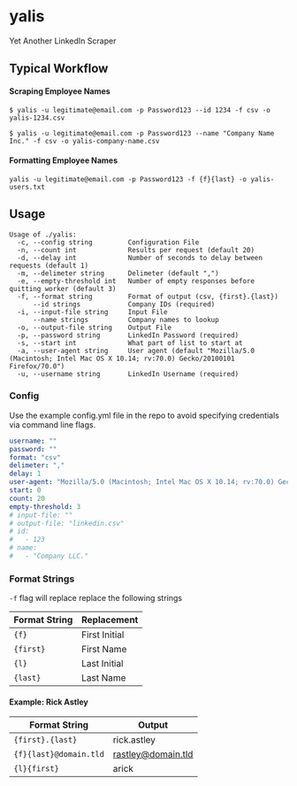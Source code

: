 # yalis

Yet Another LinkedIn Scraper

## Typical Workflow

#### Scraping Employee Names

```
$ yalis -u legitimate@email.com -p Password123 --id 1234 -f csv -o yalis-1234.csv

$ yalis -u legitimate@email.com -p Password123 --name "Company Name Inc." -f csv -o yalis-company-name.csv
```

#### Formatting Employee Names

```
yalis -u legitimate@email.com -p Password123 -f {f}{last} -o yalis-users.txt
```

## Usage

```
Usage of ./yalis:
  -c, --config string         Configuration File
  -n, --count int             Results per request (default 20)
  -d, --delay int             Number of seconds to delay between requests (default 1)
  -m, --delimeter string      Delimeter (default ",")
  -e, --empty-threshold int   Number of empty responses before quitting worker (default 3)
  -f, --format string         Format of output (csv, {first}.{last})
      --id strings            Company IDs (required)
  -i, --input-file string     Input File
      --name strings          Company names to lookup
  -o, --output-file string    Output File
  -p, --password string       LinkedIn Password (required)
  -s, --start int             What part of list to start at
  -a, --user-agent string     User agent (default "Mozilla/5.0 (Macintosh; Intel Mac OS X 10.14; rv:70.0) Gecko/20100101 Firefox/70.0")
  -u, --username string       LinkedIn Username (required)
```

### Config

Use the example config.yml file in the repo to avoid specifying credentials via command line flags. 

```yml
username: ""
password: ""
format: "csv"
delimeter: ","
delay: 1
user-agent: "Mozilla/5.0 (Macintosh; Intel Mac OS X 10.14; rv:70.0) Gecko/20100101 Firefox/70.0"
start: 0
count: 20
empty-threshold: 3
# input-file: ""
# output-file: "linkedin.csv"
# id:
#   - 123
# name:
#   - "Company LLC."
```

### Format Strings

`-f` flag will replace replace the following strings

| Format String | Replacement   |
| ------------- | ------------- |
| `{f}`         | First Initial |
| `{first}`     | First Name    |
| `{l}`         | Last Initial  |
| `{last}`      | Last Name     |

#### Example: Rick Astley

| Format String          | Output             | 
| ---------------------- | ------------------ |
| `{first}.{last}`       | rick.astley        |
| `{f}{last}@domain.tld` | rastley@domain.tld |
| `{l}{first}`           | arick              |


